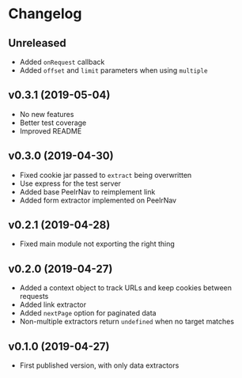 # Changelog

## Unreleased

* Added `onRequest` callback
* Added `offset` and `limit` parameters when using `multiple`

## v0.3.1 (2019-05-04)

* No new features
* Better test coverage
* Improved README

## v0.3.0 (2019-04-30)

* Fixed cookie jar passed to `extract` being overwritten
* Use express for the test server
* Added base PeelrNav to reimplement link
* Added form extractor implemented on PeelrNav

## v0.2.1 (2019-04-28)

* Fixed main module not exporting the right thing

## v0.2.0 (2019-04-27)

* Added a context object to track URLs and keep cookies between requests
* Added link extractor
* Added `nextPage` option for paginated data
* Non-multiple extractors return `undefined` when no target matches

## v0.1.0 (2019-04-27)

* First published version, with only data extractors
